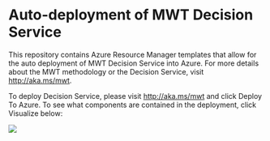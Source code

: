 # Auto-deployment of MWT Decision Service

This repository contains Azure Resource Manager templates that allow for the auto deployment of MWT Decision Service into Azure. For more details about the MWT methodology or the Decision Service, visit http://aka.ms/mwt.  

To deploy Decision Service, please visit http://aka.ms/mwt and click Deploy To Azure. To see what components are contained in the deployment, click Visualize below:  

<a href="http://armviz.io/#/?load=https%3A%2F%2Fraw.githubusercontent.com%2Fmultiworldtesting%2Fds-provisioning%2Fmaster%2Fazuredeploy.json" target="_blank">
    <img src="http://armviz.io/visualizebutton.png"/>
</a>
